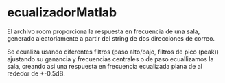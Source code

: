 # ecualizadorMatlab

El archivo room proporciona la respuesta en frecuencia de una sala, generado aleatoriamente a partir del string de dos direcciones de correo.

Se ecualiza usando diferentes filtros (paso alto/bajo, filtros de pico (peak)) ajustando su ganancia y frecuencias centrales o de paso ecuallizamos la sala, 
creando asi  una respuesta en frecuencia ecualizada plana de al rededor de +-0.5dB. 

